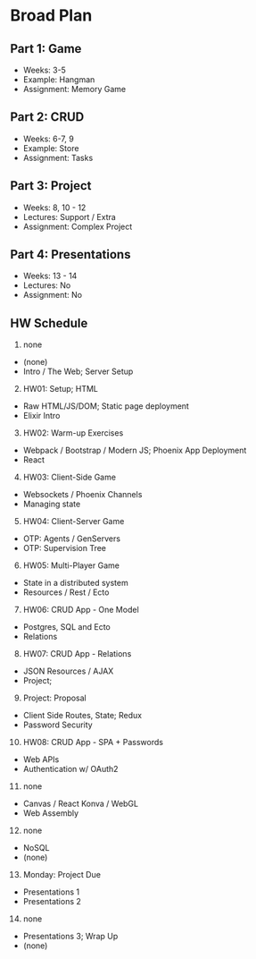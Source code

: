 
# Broad Plan


## Part 1: Game

 - Weeks: 3-5
 - Example: Hangman
 - Assignment: Memory Game

## Part 2: CRUD

 - Weeks: 6-7, 9
 - Example: Store
 - Assignment: Tasks

## Part 3: Project

 - Weeks: 8, 10 - 12 
 - Lectures: Support / Extra
 - Assignment: Complex Project

## Part 4: Presentations

 - Weeks: 13 - 14
 - Lectures: No
 - Assignment: No


## HW Schedule

 1. none
   - (none)
   - Intro / The Web; Server Setup
 2. HW01: Setup; HTML
   - Raw HTML/JS/DOM; Static page deployment 
   - Elixir Intro
 3. HW02: Warm-up Exercises
   - Webpack / Bootstrap / Modern JS; Phoenix App Deployment
   - React
 4. HW03: Client-Side Game
   - Websockets / Phoenix Channels
   - Managing state 
 5. HW04: Client-Server Game
   - OTP: Agents / GenServers
   - OTP: Supervision Tree
 6. HW05: Multi-Player Game
   - State in a distributed system
   - Resources / Rest / Ecto
 7. HW06: CRUD App - One Model
   - Postgres, SQL and Ecto
   - Relations
 8. HW07: CRUD App - Relations
   - JSON Resources / AJAX
   - Project; 
 9. Project: Proposal
   - Client Side Routes, State; Redux
   - Password Security
 10. HW08: CRUD App - SPA + Passwords
   - Web APIs
   - Authentication w/ OAuth2
 11. none
   - Canvas / React Konva / WebGL
   - Web Assembly
 12. none
   - NoSQL
   - (none)
 13. Monday: Project Due
   - Presentations 1
   - Presentations 2
 14. none
   - Presentations 3; Wrap Up
   - (none)
   

